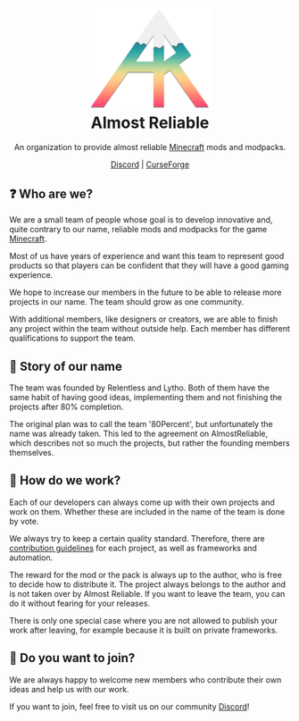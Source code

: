 <h1 align="center">
    <a href="https://github.com/AlmostReliable/"><img src="https://raw.githubusercontent.com/AlmostReliable/.github/main/profile/logo.png" alt="Logo" width=220></a>
    <br>
    Almost Reliable
</h1>
<div align="center">

An organization to provide almost reliable [Minecraft] mods and modpacks.

[Discord] | [CurseForge]

</div>

## **❓ Who are we?**
We are a small team of people whose goal is to develop innovative and, quite contrary to our name, reliable mods and modpacks for the game [Minecraft].

Most of us have years of experience and want this team to represent good products so that players can be confident that they will have a good gaming experience.

We hope to increase our members in the future to be able to release more projects in our name. The team should grow as one community.

With additional members, like designers or creators, we are able to finish any project within the team without outside help. Each member has different qualifications to support the team.

## **👀 Story of our name**
The team was founded by Relentless and Lytho. Both of them have the same habit of having good ideas, implementing them and not finishing the projects after 80% completion.

The original plan was to call the team '80Percent', but unfortunately the name was already taken. This led to the agreement on AlmostReliable, which describes not so much the projects, but rather the founding members themselves.

## **🔧 How do we work?**
Each of our developers can always come up with their own projects and work on them. Whether these are included in the name of the team is done by vote.

We always try to keep a certain quality standard. Therefore, there are [contribution guidelines] for each project, as well as frameworks and automation.

The reward for the mod or the pack is always up to the author, who is free to decide how to distribute it. The project always belongs to the author and is not taken over by Almost Reliable. If you want to leave the team, you can do it without fearing for your releases.

There is only one special case where you are not allowed to publish your work after leaving, for example because it is built on private frameworks.

## **💚 Do you want to join?**
We are always happy to welcome new members who contribute their own ideas and help us with our work.

If you want to join, feel free to visit us on our community [Discord]!


<!-- Links -->
[minecraft]: https://www.minecraft.net/
[discord]: https://discord.com/invite/ThFnwZCyYY
[curseforge]: https://www.curseforge.com/members/teamalmostreliable/projects
[contribution guidelines]: https://github.com/AlmostReliable/.github/blob/main/.github/CONTRIBUTING.md
